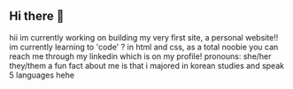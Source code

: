 ## Hi there 👋

<!--
**rosaliedejager/rosaliedejager** is a ✨ _special_ ✨ repository because its `README.md` (this file) appears on your GitHub profile.

Here are some ideas to get you started:

- 🔭 I’m currently working on ...
- 🌱 I’m currently learning ...
- 👯 I’m looking to collaborate on ...
- 🤔 I’m looking for help with ...
- 💬 Ask me about ...
- 📫 How to reach me: ...
- 😄 Pronouns: ...
- ⚡ Fun fact: ...
-->

hii im currently working on building my very first site, a personal website!!
im currently learning to  'code' ? in html and css, as a total noobie
you can reach me through my linkedin which is on my profile!
pronouns: she/her they/them
a fun fact about me is that i majored in korean studies and speak 5 languages hehe

